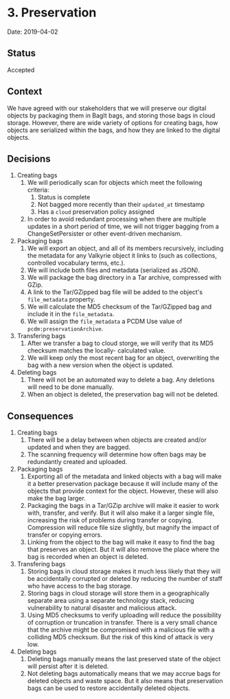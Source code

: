 # 3. Preservation

Date: 2019-04-02

## Status

Accepted

## Context

We have agreed with our stakeholders that we will preserve our digital objects by packaging them in
BagIt bags, and storing those bags in cloud storage.  However, there are wide variety of options for
creating bags, how objects are serialized within the bags, and how they are linked to the digital
objects.

## Decisions

1. Creating bags
   1. We will periodically scan for objects which meet the following criteria:
      1. Status is complete
      2. Not bagged more recently than their `updated_at` timestamp
      3. Has a `cloud` preservation policy assigned
   1. In order to avoid redundant processing when there are multiple updates in a short period of time,
      we will not trigger bagging from a ChangeSetPersister or other event-driven mechanism.
1. Packaging bags
   1. We will export an object, and all of its members recursively, including the metadata for any Valkyrie
      object it links to (such as collections, controlled vocabulary terms, etc.).
   1. We will include both files and metadata (serialized as JSON).
   1. We will package the bag directory in a Tar archive, compressed with GZip.
   1. A link to the Tar/GZipped bag file will be added to the object's `file_metadata` property.
   1. We will calculate the MD5 checksum of the Tar/GZipped bag and include it in the `file_metadata`.
   1. We will assign the `file_metadata` a PCDM Use value of `pcdm:preservationArchive`.
1. Transfering bags
   1. After we transfer a bag to cloud storge, we will verify that its MD5 checksum matches the locally-
      calculated value.
   1. We will keep only the most recent bag for an object, overwriting the bag with a new version when the
      object is updated.
1. Deleting bags
   1. There will not be an automated way to delete a bag.  Any deletions will need to be done manually.
   1. When an object is deleted, the preservation bag will not be deleted.

## Consequences

1. Creating bags
   1. There will be a delay between when objects are created and/or updated and when they are bagged.
   1. The scanning frequency will determine how often bags may be redundantly created and uploaded.
1. Packaging bags
   1. Exporting all of the metadata and linked objects with a bag will make it a better preservation package
      because it will include many of the objects that provide context for the object.  However, these will
      also make the bag larger.
   1. Packaging the bags in a Tar/GZip archive will make it easier to work with, transfer, and verify. But
      it will also make it a larger single file, increasing the risk of problems during transfer or copying.
      Compression will reduce file size slightly, but magnify the impact of transfer or copying errors.
   1. Linking from the object to the bag will make it easy to find the bag that preserves an object.  But it
      will also remove the place where the bag is recorded when an object is deleted.
1. Transfering bags
   1. Storing bags in cloud storage makes it much less likely that they will be accidentally corrupted or
      deleted by reducing the number of staff who have access to the bag storage.
   1. Storing bags in cloud storage will store them in a geographically separate area using a separate
      technology stack, reducing vulnerability to natural disaster and malicious attack.
   1. Using MD5 checksums to verify uploading will reduce the possibility of corruption or truncation in 
      transfer.  There is a very small chance that the archive might be compromised with a malicious file
      with a colliding MD5 checksum.  But the risk of this kind of attack is very low.
1. Deleting bags
   1. Deleting bags manually means the last preserved state of the object will persist after it is deleted.
   1. Not deleting bags automatically means that we may accrue bags for deleted objects and waste space. But
      it also means that preservation bags can be used to restore accidentally deleted objects.
